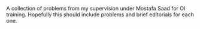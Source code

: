 A collection of problems from my supervision under Mostafa Saad for OI training. Hopefully this should include problems and brief editorials for each one.

